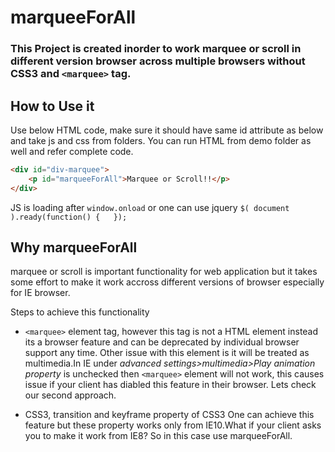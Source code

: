 # marqueeForAll

### This Project is created inorder to work marquee or scroll in different version browser across multiple browsers without CSS3 and `<marquee>` tag.

## How to Use it

Use below HTML code, make sure it should have same id attribute as below and take js and css from folders. You can run HTML from demo folder as well and refer complete code.

   ```html
   <div id="div-marquee">
       <p id="marqueeForAll">Marquee or Scroll!!</p>
   </div>
   ```
 JS is loading after `window.onload` or one can use jquery `$( document ).ready(function() {   });`

## Why marqueeForAll
marquee or scroll is important functionality for web application but it takes some effort to make it work accross different versions of browser especially for IE browser.

Steps to achieve this functionality 

* `<marquee>` element tag, however this tag is not a HTML element instead its a browser feature and can be deprecated by  individual browser support any time. Other issue with this element is it will be treated as multimedia.In IE under <i>advanced settings>multimedia>Play animation property</i> is unchecked then `<marquee>` element will not work, this causes issue if your client has diabled this feature in their browser. Lets check our second approach.

* CSS3, transition and keyframe property of CSS3 One can achieve this feature but these property works only from IE10.What if your client asks you to make it work from IE8? So in this case use marqueeForAll.

